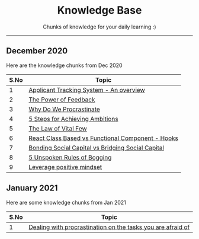 <h1 align="center">Knowledge Base</h1>

<p align="center">Chunks of knowledge for your daily learning :)</p>

***

## December 2020

Here are the knowledge chunks from Dec 2020

| S.No   |      Topic      |
|--------|-----------------|
| 1      | [Applicant Tracking System - An overview](./Dec2020/1/) | 
| 2      | [The Power of Feedback](./Dec2020/2/) | 
| 3      | [Why Do We Procrastinate](./Dec2020/3/) |
| 4      | [5 Steps for Achieving Ambitions](./Dec2020/4/) |
| 5      | [The Law of Vital Few](./Dec2020/5/) |
| 6      | [React Class Based vs Functional Component - Hooks](./Dec2020/6/) |
| 7      | [Bonding Social Capital vs Bridging Social Capital](./Dec2020/7/) |
| 8      | [5 Unspoken Rules of Bogging](./Dec2020/8/) |
| 9      | [Leverage positive mindset](./Dec2020/9/) |

## January 2021

Here are some knowledge chunks from Jan 2021

| S.No   |      Topic      |
|--------|-----------------|
| 1      | [Dealing with procrastination on the tasks you are afraid of](./Jan2021/1/) | 